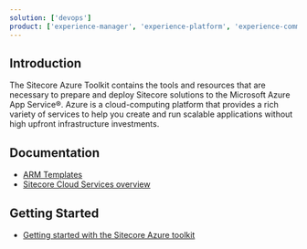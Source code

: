 ```yaml
---
solution: ['devops']
product: ['experience-manager', 'experience-platform', 'experience-commerce', 'armTemplates']
---
```


## Introduction
The Sitecore Azure Toolkit contains the tools and resources that are necessary to prepare and deploy Sitecore solutions to the Microsoft Azure App Service®. Azure is a cloud-computing platform that provides a rich variety of services to help you create and run scalable applications without high upfront infrastructure investments.

## Documentation

- [ARM Templates](https://github.com/Sitecore/Sitecore-Azure-Quickstart-Templates)
- [Sitecore Cloud Services overview](https://doc.sitecore.com/en/developers/90/managed-cloud/sitecore-cloud-services-overview.html)

## Getting Started
- [Getting started with the Sitecore Azure toolkit](https://doc.sitecore.com/en/developers/sat/20/sitecore-azure-toolkit/getting-started-with-the-sitecore-azure-toolkit.html)
